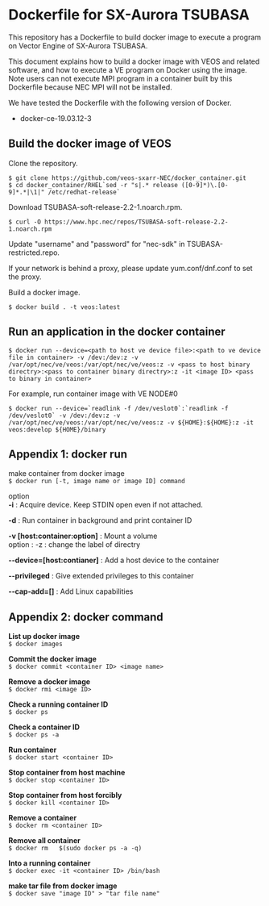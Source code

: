 # Dockerfile for SX-Aurora TSUBASA

This repository has a Dockerfile to build docker image to execute a program on Vector Engine of SX-Aurora TSUBASA.

This document explains how to build a docker image with VEOS and related software, and how to execute a VE program on Docker using the image.
Note users can not execute MPI program in a container built by this Dockerfile because NEC MPI will not be installed.

We have tested the Dockerfile with the following version of Docker.

* docker-ce-19.03.12-3

## Build the docker image of VEOS

Clone the repository.

~~~
$ git clone https://github.com/veos-sxarr-NEC/docker_container.git
$ cd docker_container/RHEL`sed -r "s|.* release ([0-9]*)\.[0-9]*.*|\1|" /etc/redhat-release`
~~~

Download TSUBASA-soft-release-2.2-1.noarch.rpm.

~~~
$ curl -O https://www.hpc.nec/repos/TSUBASA-soft-release-2.2-1.noarch.rpm
~~~

Update "username" and "password" for "nec-sdk" in TSUBASA-restricted.repo.

If your network is behind a proxy, please update yum.conf/dnf.conf to set the proxy.

Build a docker image.
~~~
$ docker build . -t veos:latest
~~~

## Run an application in the docker container
~~~
$ docker run --device=<path to host ve device file>:<path to ve device file in container> -v /dev:/dev:z -v /var/opt/nec/ve/veos:/var/opt/nec/ve/veos:z -v <pass to host binary directry>:<pass to container binary directry>:z -it <image ID> <pass to binary in container>
~~~

For example, run container image with VE NODE#0
~~~
$ docker run --device=`readlink -f /dev/veslot0`:`readlink -f /dev/veslot0` -v /dev:/dev:z -v /var/opt/nec/ve/veos:/var/opt/nec/ve/veos:z -v ${HOME}:${HOME}:z -it veos:develop ${HOME}/binary
~~~

## Appendix 1: docker run
make container from docker image  
`$ docker run [-t, image name or image ID] command`  

option  
**-i** : Acquire device. Keep STDIN open even if not attached.  

**-d** : Run container in background and print container ID  

**-v [host:container:option]** : Mount a volume  
    option : -z : change the label of directry  

**--device=[host:contianer]** : Add a host device to the container  

**--privileged** : Give extended privileges to this container  

**--cap-add=[]** : Add Linux capabilities  

## Appendix 2: docker command

**List up docker image**  
`$ docker images`  

**Commit the docker image**  
`$ docker commit <container ID> <image name>`

**Remove a docker image**  
`$ docker rmi <image ID>`  

**Check a running container ID**  
`$ docker ps`  

**Check a container ID**  
`$ docker ps -a`  

**Run container**  
`$ docker start <container ID>`  
  
**Stop container from host machine**  
`$ docker stop <container ID>`  

**Stop container from host forcibly**  
`$ docker kill <container ID>`  

**Remove a container**  
`$ docker rm <container ID>`  

**Remove all container**  
`$ docker rm   $(sudo docker ps -a -q)`  

**Into a running container**  
`$ docker exec -it <container ID> /bin/bash`  

**make tar file from docker image**  
`$ docker save "image ID" > "tar file name"`  
